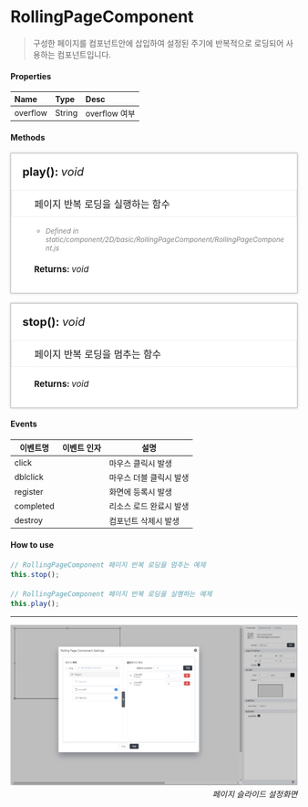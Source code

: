 # RollingPageComponent
> 구성한 페이지를 컴포넌트안에 삽입하여 설정된 주기에 반복적으로 로딩되어 사용하는 컴포넌트입니다.

#### Properties
| Name       | Type    | Desc                                                |
| :--------- | :------ | :-------------------------------------------------- |
| overflow | String  | overflow 여부                             |

#### Methods

<style>
    .method_container {padding:20px; background-color:#fff; box-shadow:0 0 4px rgba(0, 0, 0, 0.25); border:1px solid rgba(0, 0, 0, 0.25);}
    .method_container ul {font-size:12px;}
    .method_access {border-radius:2px; margin-right:5px; background-color:#999999;padding:1px 1px 1px 4px;font-size:11px !important;font-weight:normal;}
    .method_title {font-size:20px;font-weight:bold;margin-bottom:20px;}
    .source_description {font-style:italic; font-size:13px; color:#808080; }
    .source_description p { margin: 0}
    .source_description ul { margin: 0}
    .parameters_title { font-size:15px; font-weight:bold; margin-top:20px;}
    .parameters li { font-weight:bold; }
    .data_type { font-style:italic; font-weight:normal; }
</style>
<div class="method_container">
    <a name="addeventlistener" class="tsd-anchor"></a>
    <div class="method_title">
        <!-- <span class="method_access">
            Public
        </span> -->
        play(): <span class="data_type">void</span>
    </div>
    <ul style="list-style:none;margin-left:-20px;margin-right:-20px;border:1px solid #eee;padding:10px 10px 10px 40px;font-size:17px;">
        <li>페이지 반복 로딩을 실행하는 함수</li>
    </ul>
    <ul style="list-style:none;">
        <li>
        <aside class="source_description">
            <ul>
                <li>Defined in static/component/2D/basic/RollingPageComponent/RollingPageComponent.js</li>
            </ul>
        </aside>
        <div class="parameters_title">Returns: <span class="data_type">void</span></div>
        </li>
    </ul>
</div>
<br>
<div class="method_container">
    <a name="addeventlistener" class="tsd-anchor"></a>
    <div class="method_title">
        <!-- <span class="method_access">
            Public
        </span> -->
        stop(): <span class="data_type">void</span>
    </div>
    <ul style="list-style:none;margin-left:-20px;margin-right:-20px;border:1px solid #eee;padding:10px 10px 10px 40px;font-size:17px;">
        <li>페이지 반복 로딩을 멈추는 함수</li>
    </ul>
    <ul style="list-style:none;">
        <li><div class="parameters_title">Returns: <span class="data_type">void</span></div></li>
    </ul>
</div>

#### Events
|이벤트명|이벤트 인자|설명|
|---|---|---|
|click||마우스 클릭시 발생|
|dblclick||마우스 더블 클릭시 발생|
|register||화면에 등록시 발생|
|completed||리소스 로드 완료시 발생|
|destroy||컴포넌트 삭제시 발생|

#### How to use
```js
// RollingPageComponent 페이지 반복 로딩을 멈추는 예제
this.stop();

// RollingPageComponent 페이지 반복 로딩을 실행하는 예제
this.play();
```

---

![gras](./images/rolling_page.png)
<p align="right" style="margin-top: -.85em;font-style: italic;">페이지 슬라이드 설정화면</p>